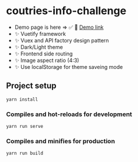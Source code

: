 # coutries-info-challenge

- Demo page is here => ✅ 🚀 [ Demo link ](https://eager-fermat-1a2cc5.netlify.app/)
- ✨ Vuetify framework
- ✨ Vuex and API factory design pattern
- ✨ Dark/Light theme
- ✨ Frontend side routing
- ✨ Image aspect ratio (4:3)
- ✨ Use localStorage for theme saveing mode

## Project setup

```
yarn install
```

### Compiles and hot-reloads for development

```
yarn run serve
```

### Compiles and minifies for production

```
yarn run build
```
